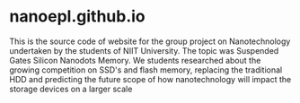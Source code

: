 # nanoepl.github.io
This is the source code of website for the group project on Nanotechnology undertaken by the students of NIIT University. The topic was 
Suspended Gates Silicon Nanodots Memory.
We students researched about the growing competition on SSD's and flash memory, replacing the traditional HDD and predicting the future 
scope of how nanotechnology will impact the storage devices on a larger scale

